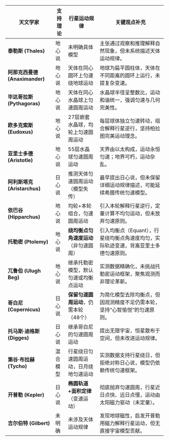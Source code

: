 | 天文学家               | 支持理论   | 行星运动规律                                                                                   | 关键观点补充                                                                 |
|------------------------|------------|---------------------------------------------------------------------------------------------|----------------------------------------------------------------------------|
| **泰勒斯 (Thales)**     | 地心说     | 未明确具体模型                                                                               | 主张通过观察和推理解释自然现象，但未系统描述天体运动规律。                         |
| **阿那克西曼德 (Anaximander)** | 地心说     | 天体在同心圆环上匀速绕地球运动                                                               | 地球为扁平圆柱体，天体在不同距离的圆环上运行，未提复杂变速。                       |
| **毕达哥拉斯 (Pythagoras)** | 地心说     | 天体在同心水晶球上匀速圆周运动                                                               | 水晶球半径呈整数比，运动和谐统一，强调匀速与几何完美性。                           |
| **欧多克索斯 (Eudoxus)**   | 地心说     | 27层嵌套水晶球，均轮上匀速圆周运动                                                           | 每层球体独立匀速转动，组合解释行星逆行，坚持柏拉图完美运动理念。                     |
| **亚里士多德 (Aristotle)** | 地心说     | 55层水晶球匀速圆周运动                                                                       | 天界由以太构成，运动永恒匀速；地界可朽，运动杂乱。                                 |
| **阿利斯塔克 (Aristarchus)** | 日心说     | 推测天体匀速圆周运动（模型失传）                                                             | 最早提出日心说，但未保留详细运动规律描述，可能延续希腊传统匀速模型。                 |
| **依巴谷 (Hipparchus)**   | 地心说     | 均轮+本轮组合，匀速圆周运动                                                                  | 引入本轮解释行星逆行，定量计算不均匀运动，但未放弃匀速原则。                        |
| **托勒密 (Ptolemy)**      | 地心说     | **绕均衡点匀角速度运动**（非匀速圆周）                                                       | 引入均衡点（Equant），行星绕均衡点角速度均匀，实际轨迹变速，背离亚里士多德匀速原则。 |
| **兀鲁伯 (Ulugh Beg)**    | 地心说     | 继承托勒密模型，默认匀速或均衡点运动                                                         | 实测数据精确化，未挑战托勒密运动框架，聚焦观测而非理论革新。                         |
| **哥白尼 (Copernicus)**   | 日心说     | **保留匀速圆周运动**，仍需本轮（48个）                                                       | 为简化模型去除均衡点，但因观测精度不足仍需本轮，坚持“心智愉悦”的匀速原则。            |
| **托马斯·迪格斯 (Digges)** | 日心说     | 继承哥白尼的匀速圆周运动                                                                     | 提出无限宇宙，恒星散布于空间，但未改进运动规律。                                   |
| **第谷·布拉赫 (Tycho)**   | 混合模型   | 行星绕日匀速圆周运动，日月绕地匀速运动                                                       | 实测数据支持行星绕日，但拒绝对称日心说，模型仍依赖传统匀速框架。                     |
| **开普勒 (Kepler)**       | 日心说     | **椭圆轨道+面积定律**（变速运动）                                                           | 彻底抛弃匀速圆周，行星近日点快、远日点慢，运动由太阳磁力驱动（未定量）。             |
| **吉尔伯特 (Gilbert)**    | 未明确     | 未涉及天体运动规律                                                                           | 发现地球磁性，启发开普勒用磁力解释行星运动，但无直接宇宙模型贡献。                   |